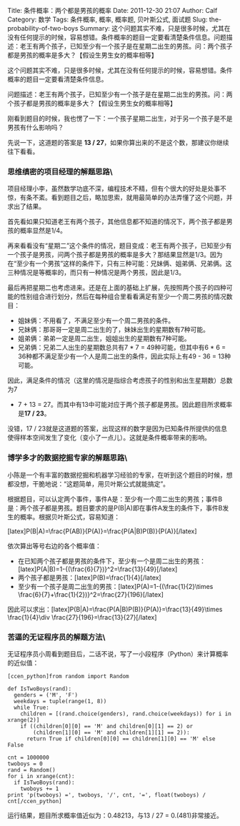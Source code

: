 Title: 条件概率：两个都是男孩的概率
Date: 2011-12-30 21:07
Author: Calf
Category: 数学
Tags: 条件概率, 概率, 概率题, 贝叶斯公式, 面试题
Slug: the-probability-of-two-boys
Summary: 这个问题其实不难，只是很多时候，尤其在没有任何提示的时候，容易想错。条件概率的题目一定要看清楚条件信息。问题描述：老王有两个孩子，已知至少有一个孩子是在星期二出生的男孩。问：两个孩子都是男孩的概率是多大？【假设生男生女的概率相等】

这个问题其实不难，只是很多时候，尤其在没有任何提示的时候，容易想错。条件概率的题目一定要看清楚条件信息。

问题描述：老王有两个孩子，已知至少有一个孩子是在星期二出生的男孩。问：两个孩子都是男孩的概率是多大？【假设生男生女的概率相等】<!--more-->

刚看到题目的时候，我也愣了一下：一个孩子星期二出生，对于另一个孩子是不是男孩有什么影响吗？

先说一下，这道题的答案是 **13 /
27**，如果你算出来的不是这个数，那建议你继续往下看看。

### 思维缜密的项目经理的解题思路\

项目经理小李，虽然数学功底不深，编程技术不精，但有个很大的好处是处事不惊，有条不紊。看到题目之后，略加思索，就用最简单的办法弄懂了这个问题，并求出了结果。

首先看如果只知道老王有两个孩子，其他信息都不知道的情况下，两个孩子都是男孩的概率显然是1/4。

再来看看没有“星期二”这个条件的情况，题目变成：老王有两个孩子，已知至少有一个孩子是男孩，问两个孩子都是男孩的概率是多大？那结果显然是1/3。因为在“至少有一个男孩”这样的条件下，只有三种可能：兄妹俩、姐弟俩、兄弟俩。这三种情况是等概率的，而只有一种情况是两个男孩，因此是1/3。

最后再把星期二也考虑进来。还是在上面的基础上扩展，先按照两个孩子的四种可能的性别组合进行划分，然后在每种组合里看看满足有至少一个周二男孩的情况数目：

-   姐妹俩：不用看了，不满足至少有一个周二男孩的条件。
-   兄妹俩：那哥哥一定是周二出生的了，妹妹出生的星期数有7种可能。
-   姐弟俩：弟弟一定是周二出生，姐姐出生的星期数有7种可能。
-   兄弟俩：兄弟二人出生的星期数总共有7 \* 7 = 49种可能，但其中有6 \* 6
    = 36种都不满足至少有一个人是周二出生的条件，因此实际上有49 - 36 =
    13种可能。

因此，满足条件的情况（这里的情况是指综合考虑孩子的性别和出生星期数）总数为7
+ 7 + 13 =
27。而其中有13中可能对应于两个孩子都是男孩。因此题目所求概率是**17 /
23**。

没错，17 /
23就是这道题的答案，出现这样的数字是因为已知条件所提供的信息使得样本空间发生了变化（变小了一点儿）。这就是条件概率带来的影响。

### 博学多才的数据挖掘专家的解题思路\

小陈是一个有丰富的数据挖掘和机器学习经验的专家，在听到这个题目的时候，想都没想，干脆地说：“这题简单，用贝叶斯公式就能搞定”。

根据题目，可以认定两个事件，事件A是：至少有一个周二出生的男孩；事件B是：两个孩子都是男孩。题目要求的是P(B|A)即在事件A发生的条件下，事件B发生的概率。根据贝叶斯公式，容易知道：

[latex]P(B|A)=\\frac{P(AB)}{P(A)}=\\frac{P(A|B)P(B)}{P(A)}[/latex]

依次算出等号右边的各个概率值：

-   在已知两个孩子都是男孩的条件下，至少有一个是周二出生的男孩：[latex]P(A|B)=1-{(\\frac{6}{7})}\^2=\\frac{13}{49}[/latex]
-   两个孩子都是男孩：[latex]P(B)=\\frac{1}{4}[/latex]
-   至少有一个孩子是周二出生的男孩：[latex]P(A)=1-{(\\frac{1}{2}\\times
    \\frac{6}{7}+\\frac{1}{2})}\^2=\\frac{27}{196}[/latex]

因此可以求出：[latex]P(B|A)=\\frac{P(A|B)P(B)}{P(A)}=\\frac{13}{49}\\times
\\frac{1}{4}\\div \\frac{27}{196}=\\frac{13}{27}[/latex]

### 苦逼的无证程序员的解题方法\

无证程序员小周看到题目后，二话不说，写了一小段程序（Python）来计算概率的近似值：

    [ccen_python]from random import Random

    def IsTwoBoys(rand):
      genders = ('M', 'F')
      weekdays = tuple(range(1, 8))
      while True:
        children = [(rand.choice(genders), rand.choice(weekdays)) for i in xrange(2)]
        if ((children[0][0] == 'M' and children[0][1] == 2) or
            (children[1][0] == 'M' and children[1][1] == 2)):
          return True if children[0][0] == children[1][0] == 'M' else False

    cnt = 1000000
    twoboys = 0
    rand = Random()
    for i in xrange(cnt):
      if IsTwoBoys(rand):
        twoboys += 1
    print 'p(twoboys) =', twoboys, '/', cnt, '=', float(twoboys) / cnt[/ccen_python]

运行结果，题目所求概率值近似为：0.48213，与13 / 27 = 0.(481)非常接近。
